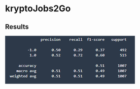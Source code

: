 # kryptoJobs2Go

## Results

![1](https://github.com/Johove83/Aphelion_Algorithmic_Superiority/blob/main/images/baselineclassification.png)